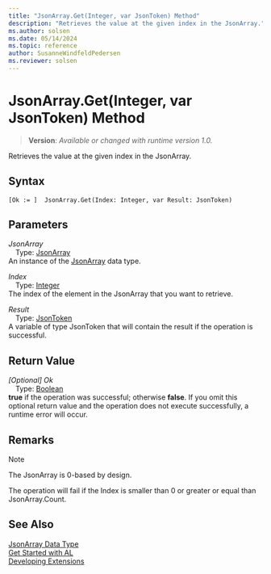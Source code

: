 ```yaml
---
title: "JsonArray.Get(Integer, var JsonToken) Method"
description: "Retrieves the value at the given index in the JsonArray."
ms.author: solsen
ms.date: 05/14/2024
ms.topic: reference
author: SusanneWindfeldPedersen
ms.reviewer: solsen
---
```

[//]: # (START>DO_NOT_EDIT)
[//]: # (IMPORTANT:Do not edit any of the content between here and the END>DO_NOT_EDIT.)
[//]: # (Any modifications should be made in the .xml files in the ModernDev repo.)
# JsonArray.Get(Integer, var JsonToken) Method
> **Version**: _Available or changed with runtime version 1.0._

Retrieves the value at the given index in the JsonArray.


## Syntax
```AL
[Ok := ]  JsonArray.Get(Index: Integer, var Result: JsonToken)
```
## Parameters
*JsonArray*  
&emsp;Type: [JsonArray](jsonarray-data-type.md)  
An instance of the [JsonArray](jsonarray-data-type.md) data type.  

*Index*  
&emsp;Type: [Integer](../integer/integer-data-type.md)  
The index of the element in the JsonArray that you want to retrieve.  

*Result*  
&emsp;Type: [JsonToken](../jsontoken/jsontoken-data-type.md)  
A variable of type JsonToken that will contain the result if the operation is successful.  


## Return Value
*[Optional] Ok*  
&emsp;Type: [Boolean](../boolean/boolean-data-type.md)  
**true** if the operation was successful; otherwise **false**.   If you omit this optional return value and the operation does not execute successfully, a runtime error will occur.  


[//]: # (IMPORTANT: END>DO_NOT_EDIT)

## Remarks

> [!NOTE]  
> The JsonArray is 0-based by design.

The operation will fail if the Index is smaller than 0 or greater or equal than JsonArray.Count.

## See Also
[JsonArray Data Type](jsonarray-data-type.md)  
[Get Started with AL](../../devenv-get-started.md)  
[Developing Extensions](../../devenv-dev-overview.md)